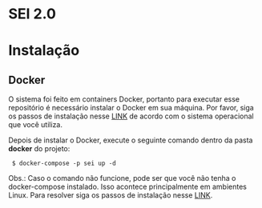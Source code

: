 # SEI 2.0
# Instalação
## Docker
O sistema foi feito em containers Docker, portanto para executar esse repositório é necessário instalar o Docker em sua máquina. Por favor, siga os passos de instalação nesse <a href="https://docs.docker.com/get-docker/">LINK</a> de acordo com o sistema operacional que você utiliza.

Depois de instalar o Docker, execute o seguinte comando dentro da pasta **docker** do projeto:

```
 $ docker-compose -p sei up -d 
```

Obs.: Caso o comando não funcione, pode ser que você não tenha o docker-compose instalado. Isso acontece principalmente em ambientes Linux. Para resolver siga os passos de instalação nesse <a href="https://docs.docker.com/compose/install/">LINK</a>.

